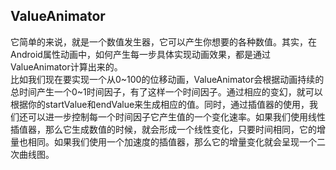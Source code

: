 
## ValueAnimator
它简单的来说，就是一个数值发生器，它可以产生你想要的各种数值。其实，在Android属性动画中，如何产生每一步具体实现动画效果，都是通过ValueAnimator计算出来的。  
比如我们现在要实现一个从0~100的位移动画，ValueAnimator会根据动画持续的总时间产生一个0~1时间因子，有了这样一个时间因子。通过相应的变幻，就可以根据你的startValue和endValue来生成相应的值。同时，通过插值器的使用，我们还可以进一步控制每一个时间因子它产生值的一个变化速率。如果我们使用线性插值器，那么它生成数值的时候，就会形成一个线性变化，只要时间相同，它的增量也相同。如果我们使用一个加速度的插值器，那么它的增量变化就会呈现一个二次曲线图。  
